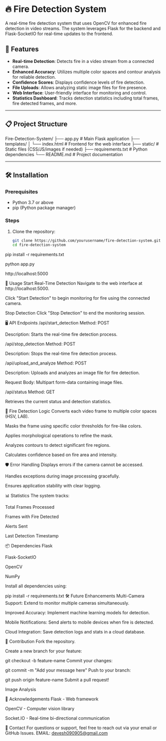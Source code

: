 # 🔥 Fire Detection System

A real-time fire detection system that uses OpenCV for enhanced fire detection in video streams. The system leverages Flask for the backend and Flask-SocketIO for real-time updates to the frontend.

## 🚀 Features

- **Real-time Detection**: Detects fire in a video stream from a connected camera.
- **Enhanced Accuracy**: Utilizes multiple color spaces and contour analysis for reliable detection.
- **Confidence Scores**: Displays confidence levels of fire detection.
- **File Uploads**: Allows analyzing static image files for fire presence.
- **Web Interface**: User-friendly interface for monitoring and control.
- **Statistics Dashboard**: Tracks detection statistics including total frames, fire detected frames, and more.

---

## 📋 Project Structure

Fire-Detection-System/
├── app.py # Main Flask application
├── templates/
│ └── index.html # Frontend for the web interface
├── static/ # Static files (CSS/JS/images if needed)
├── requirements.txt # Python dependencies
└── README.md # Project documentation


---

## 🛠️ Installation

### Prerequisites

- Python 3.7 or above
- pip (Python package manager)

### Steps

1. Clone the repository:
   ```bash
   git clone https://github.com/yourusername/fire-detection-system.git
   cd fire-detection-system
pip install -r requirements.txt

python app.py

http://localhost:5000


🎥 Usage
Start Real-Time Detection
Navigate to the web interface at http://localhost:5000.

Click "Start Detection" to begin monitoring for fire using the connected camera.

Stop Detection
Click "Stop Detection" to end the monitoring session.



🖥️ API Endpoints
/api/start_detection
Method: POST

Description: Starts the real-time fire detection process.

/api/stop_detection
Method: POST

Description: Stops the real-time fire detection process.

/api/upload_and_analyze
Method: POST

Description: Uploads and analyzes an image file for fire detection.

Request Body: Multipart form-data containing image files.

/api/status
Method: GET

 Retrieves the current status and detection statistics.

🧪 Fire Detection Logic
Converts each video frame to multiple color spaces (HSV, LAB).

Masks the frame using specific color thresholds for fire-like colors.

Applies morphological operations to refine the mask.

Analyzes contours to detect significant fire regions.

Calculates confidence based on fire area and intensity.

🛡️ Error Handling
Displays errors if the camera cannot be accessed.

Handles exceptions during image processing gracefully.

Ensures application stability with clear logging.

📊 Statistics
The system tracks:

Total Frames Processed

Frames with Fire Detected

Alerts Sent

Last Detection Timestamp

📦 Dependencies
Flask

Flask-SocketIO

OpenCV

NumPy

Install all dependencies using:



pip install -r requirements.txt
🛠️ Future Enhancements
Multi-Camera Support: Extend to monitor multiple cameras simultaneously.

Improved Accuracy: Implement machine learning models for detection.

Mobile Notifications: Send alerts to mobile devices when fire is detected.

Cloud Integration: Save detection logs and stats in a cloud database.

🙌 Contribution
Fork the repository.

Create a new branch for your feature:


git checkout -b feature-name
Commit your changes:



git commit -m "Add your message here"
Push to your branch:



git push origin feature-name
Submit a pull request!





Image Analysis

🌟 Acknowledgements
Flask - Web framework

OpenCV - Computer vision library

Socket.IO - Real-time bi-directional communication

💬 Contact
For questions or support, feel free to reach out via your email or GitHub Issues.
EMAIL: devesh090905@gmail.com
